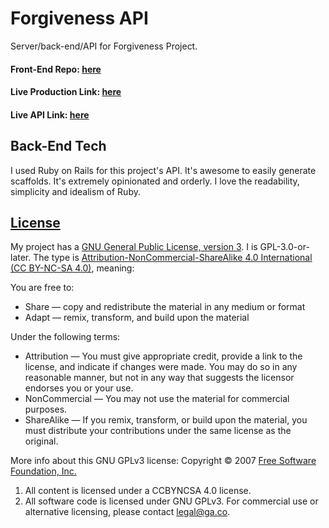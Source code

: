 # Forgiveness API
Server/back-end/API for Forgiveness Project.

#### Front-End Repo: [here](https://github.com/hashbangash/forgiveness-client)
#### Live Production Link: [here](https://hashbangash.github.io/forgiveness-client/)
#### Live API Link: [here](https://floating-springs-18499.herokuapp.com/posts)

## Back-End Tech
I used Ruby on Rails for this project's API. It's awesome to easily generate scaffolds. It's extremely opinionated and orderly. I love the readability, simplicity and idealism of Ruby.

## [License](LICENSE)
My project has a [GNU General Public License, version 3](https://www.gnu.org/licenses/gpl-3.0.txt). I is GPL-3.0-or-later. The type is [Attribution-NonCommercial-ShareAlike 4.0 International (CC BY-NC-SA 4.0)](https://creativecommons.org/licenses/by-nc-sa/4.0/), meaning:

You are free to:
* Share — copy and redistribute the material in any medium or format
* Adapt — remix, transform, and build upon the material

Under the following terms:
* Attribution — You must give appropriate credit, provide a link to the license, and indicate if changes were made. You may do so in any reasonable manner, but not in any way that suggests the licensor endorses you or your use.
* NonCommercial — You may not use the material for commercial purposes.
* ShareAlike — If you remix, transform, or build upon the material, you must distribute your contributions under the same license as the original.

More info about this GNU GPLv3 license: Copyright © 2007 [Free Software Foundation, Inc.](https://fsf.org/)

1.  All content is licensed under a CC­BY­NC­SA 4.0 license.
1.  All software code is licensed under GNU GPLv3. For commercial use or
    alternative licensing, please contact legal@ga.co.
